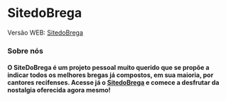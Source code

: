 # SitedoBrega
Versão WEB: <a href="https://sitedobrega.netlify.app/" target="_blank" rel="noopener">SitedoBrega</a>
  
### Sobre nós
#### O SiteDoBrega é um projeto pessoal muito querido que se propõe a indicar todos os melhores bregas já compostos, em sua maioria, por cantores recifenses. Acesse já o [SitedoBrega](https://sitedobrega.netlify.app/) e comece a desfrutar da nostalgia oferecida agora mesmo!

